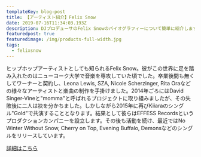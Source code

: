 ```yaml
---
templateKey: blog-post
title: 【アーティスト紹介】Felix Snow
date: 2019-07-16T11:34:03.193Z
description: DJプロデューサのFelix Snowのバイオグラフィーについて簡単に紹介します。
featuredpost: true
featuredimage: /img/products-full-width.jpg
tags:
  - felixsnow
---
```

ヒップホップアーティストとしても知られるFelix Snow。彼がこの世界に足を踏み入れたのはニューヨーク大学で音楽を専攻していた頃でした。卒業後間も無くしてワーナーと契約し、Leona Lewis, SZA, Nicole Scherzinger, Rita Oraなどの様々なアーティストと楽曲の制作を手掛けました。2014年ごろにはDavid Singer-Vineと"momma"と呼ばれるプロジェクトに取り組みましたが、その失敗後に二人は袂を分かちました。しかしながら2015年に再びKiiaraのシングル"Gold"で共演することとなります。結果として彼らはEFFESS Recordsというプロダクションカンパニーを設立します。その後も活動を続け、最近ではNo Winter Without Snow, Cherry on Top, Evening Buffalo, Demonsなどのシングルをリリースしています。

[詳細はこちら](https://www.allmusic.com/artist/felix-snow-mn0003114216/biography)
